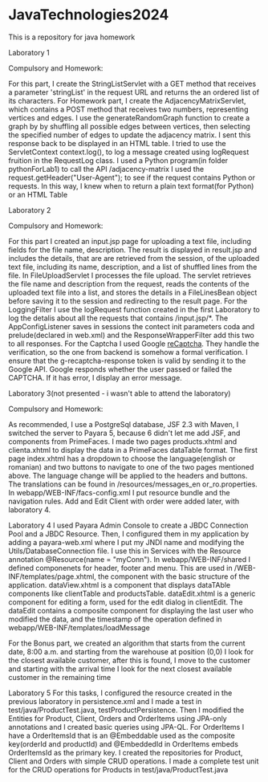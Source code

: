 # JavaTechnologies2024
This is a repository for java homework

Laboratory 1

Compulsory and Homework:

For this part, I create the StringListServlet with a GET method that receives a parameter 'stringList' in the request URL and returns the an ordered list of its characters.
For Homework part, I create the AdjacencyMatrixServlet, which contains a POST method that receives two numbers, representing vertices and edges. 
I use the generateRandomGraph function to create a graph by by shuffling all possible edges between vertices, then selecting the specified number of edges to update the adjacency matrix. I sent this response back to be displayed in an HTML table.
I tried to use the ServletContext context.log(), to log a message created using logRequest fruition in the RequestLog class.
I used a Python program(in folder pythonForLab1) to call the API /adjacency-matrix I used the request.getHeader("User-Agent"); to see if the request contains Python or requests. In this way, I knew when to return a plain text format(for Python) or an HTML Table

Laboratory 2

Compulsory and Homework:

For this part I created an input.jsp page for uploading a text file, including fields for the file name, description. 
The result is displayed in result.jsp and includes the details, that are are retrieved from the session, of the uploaded text file, including its name, description, and a list of shuffled lines from the file.
In FileUploadServlet I processes the file upload. The servlet retrieves the file name and description from the request, reads the contents of the uploaded text file into a list, and stores the details in a FileLinesBean object before saving it to the session and redirecting to the result page.
For the LoggingFilter I use the logRequest function created in the first Laboratory to log the detalis about all the requests that contains /input.jsp/*.
The AppConfigListener saves in sessions the contect init parameters coda and prelude(declared in web.xml) and the ResponseWrapperFilter add this two to all responses.
For the Captcha I used Google [reCaptcha](https://www.google.com/recaptcha/about/). They handle the verification, so the one from backend is somehow a formal verification. I ensure that the g-recaptcha-response token is valid by sending it to the Google API. Google responds whether the user passed or failed the CAPTCHA. If it has error, I display an error message.

Laboratory 3(not presented - i wasn't able to attend the laboratory)

Compulsory and Homework:

As recommended, I use a PostgreSql database, JSF 2.3 with Maven, I switched the server to Payara 5, because 6 didn't let me add JSF, and components from PrimeFaces.
I made two pages products.xhtml and clienta.xhtml to display the data in a PrimeFaces dataTable format. 
The first page index.xhtml has a dropdown to choose the language(english or romanian) and two buttons to navigate to one of the two pages mentioned above. The language change will be applied to the headers and buttons. The translations can be found in /resources/messages_en or_ro.properties.
In webapp/WEB-INF/facs-config.xml I put resource bundle and the navigation rules.
Add and Edit Client with order were added later, with laboratory 4.

Laboratory 4
I used Payara Admin Console to create a  JBDC Connection Pool and a JBDC Resource. Then, I configured them in my application by adding a payara-web.xml where I put my JNDI name and modifying the Utils/DatabaseConnection file. I use this in Services with the Resource annotation @Resource(name = "myConn").
In webapp/WEB-INF/shared I defined componenets for header, footer and menu. This are used in /WEB-INF/templates/page.xhtml, the component with the basic structure of the application.
dataView.xhtml is a component that displays dataTAble components like clientTable and productsTable.
dataEdit.xhtml is a generic component for editing a form, used for the edit dialog in clientEdit. The dataEdit contains a composite component for displaying the last user who modified the data, and the timestamp of the operation defined in webapp/WEB-INF/templates/loadMessage

For the Bonus part, we created an algorithm that starts from the current date, 8:00 a.m. and starting from the warehouse at position (0,0) I look for the closest available customer, after this is found, I move to the customer and starting with the arrival time I look for the next closest available customer in the remaining time

Laboratory 5
For this tasks, I configured the resource created in the previous laboratory in persistence.xml and I made a test in test/java/ProductTest.java, testProductPersistence.
Then I modified the Entities for Product, Client, Orders and OrderItems using JPA-only annotations and I created basic queries using JPA-QL. For OrderItems I have a OrderItemsId that is an @Embeddable used as the composite key(orderId and productId) and @EmbeddedId in OrderItems embeds OrderItemsId as the primary key.
I created the repositories for Product, Client and Orders with simple CRUD operations. 
I made a complete test unit for the CRUD operations for Products in test/java/ProductTest.java

